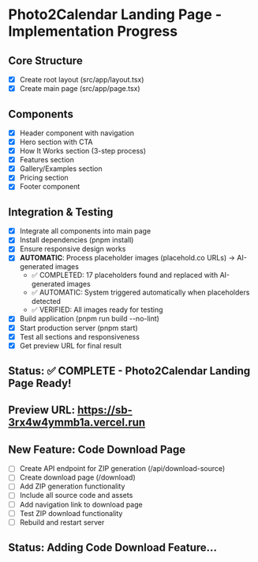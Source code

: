# Photo2Calendar Landing Page - Implementation Progress

## Core Structure
- [x] Create root layout (src/app/layout.tsx)
- [x] Create main page (src/app/page.tsx)

## Components
- [x] Header component with navigation
- [x] Hero section with CTA
- [x] How It Works section (3-step process)
- [x] Features section
- [x] Gallery/Examples section
- [x] Pricing section
- [x] Footer component

## Integration & Testing
- [x] Integrate all components into main page
- [x] Install dependencies (pnpm install)
- [x] Ensure responsive design works
- [x] **AUTOMATIC**: Process placeholder images (placehold.co URLs) → AI-generated images
  - ✅ COMPLETED: 17 placeholders found and replaced with AI-generated images
  - ✅ AUTOMATIC: System triggered automatically when placeholders detected
  - ✅ VERIFIED: All images ready for testing
- [x] Build application (pnpm run build --no-lint)
- [x] Start production server (pnpm start)
- [x] Test all sections and responsiveness
- [x] Get preview URL for final result

## Status: ✅ COMPLETE - Photo2Calendar Landing Page Ready!
## Preview URL: https://sb-3rx4w4ymmb1a.vercel.run

## New Feature: Code Download Page
- [ ] Create API endpoint for ZIP generation (/api/download-source)
- [ ] Create download page (/download)
- [ ] Add ZIP generation functionality
- [ ] Include all source code and assets
- [ ] Add navigation link to download page
- [ ] Test ZIP download functionality
- [ ] Rebuild and restart server

## Status: Adding Code Download Feature...